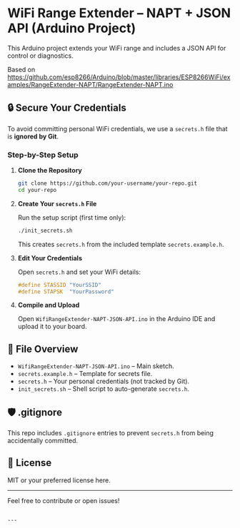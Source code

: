 # WiFi Range Extender – NAPT + JSON API (Arduino Project)

This Arduino project extends your WiFi range and includes a JSON API for control or diagnostics.

Based on https://github.com/esp8266/Arduino/blob/master/libraries/ESP8266WiFi/examples/RangeExtender-NAPT/RangeExtender-NAPT.ino

## 🔒 Secure Your Credentials

To avoid committing personal WiFi credentials, we use a `secrets.h` file that is **ignored by Git**.

### Step-by-Step Setup

1. **Clone the Repository**

   ```bash
   git clone https://github.com/your-username/your-repo.git
   cd your-repo
   ```

2. **Create Your `secrets.h` File**

   Run the setup script (first time only):

   ```bash
   ./init_secrets.sh
   ```

   This creates `secrets.h` from the included template `secrets.example.h`.

3. **Edit Your Credentials**

   Open `secrets.h` and set your WiFi details:

   ```cpp
   #define STASSID "YourSSID"
   #define STAPSK  "YourPassword"
   ```

4. **Compile and Upload**

   Open `WifiRangeExtender-NAPT-JSON-API.ino` in the Arduino IDE and upload it to your board.

## 📁 File Overview

- `WifiRangeExtender-NAPT-JSON-API.ino` – Main sketch.
- `secrets.example.h` – Template for secrets file.
- `secrets.h` – Your personal credentials (not tracked by Git).
- `init_secrets.sh` – Shell script to auto-generate `secrets.h`.

## 🛡 .gitignore

This repo includes `.gitignore` entries to prevent `secrets.h` from being accidentally committed.

## 📄 License

MIT or your preferred license here.

---

Feel free to contribute or open issues!
```

---
